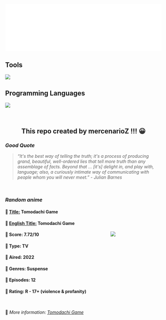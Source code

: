 
<img src="svg/nai.svg" />

<p>
  <h2>Tools</h2>
  <a href="https://skillicons.dev">
    <img src="https://skillicons.dev/icons?i=git,bash,vim,ubuntu,tensorflow,pytorch,docker,raspberrypi" />
  </a>

  <br />

  <h2>Programming Languages</h2>

  <a href="https://skillicons.dev">
    <img src="https://skillicons.dev/icons?i=python,c,cpp" />
  </a>
</p>

<br />

<h2 align="center">This repo created by mercenarioZ !!! 😀</h2>
<h3><i>Good Quote</i></h3>

<blockquote>
<i>
“It's the best way of telling the truth; it's a process of producing grand, beautiful, well-ordered lies that tell more truth than any assemblage of facts. Beyond that … [it's] delight in, and play with, language; also, a curiously intimate way of communicating with people whom you will never meet.” - Julian Barnes
</i>
</blockquote>

<br />

<h3><i>Random anime</i></h3>

<h4>
  <strong>🥭 <u>Title:</u></strong> Tomodachi Game
</h4>

<h4>🌿 <u>English Title:</u> Tomodachi Game</h4>

<img align="right" width="165" src=https://cdn.myanimelist.net/images/anime/1247/121345.jpg />

<h4>🌱 Score: 7.72/10</h4>

<h4>🌲 Type: TV</h4>

<h4>🌴 Aired: 2022</h4>

<h4>🌵 Genres: Suspense</h4>

<h4>🥑 Episodes: 12</h4>

<h4>🍏 Rating: R - 17+ (violence & profanity)</h4>

<br />

🍂 *More information: [Tomodachi Game](https://myanimelist.net/anime/50273/Tomodachi_Game)*
    